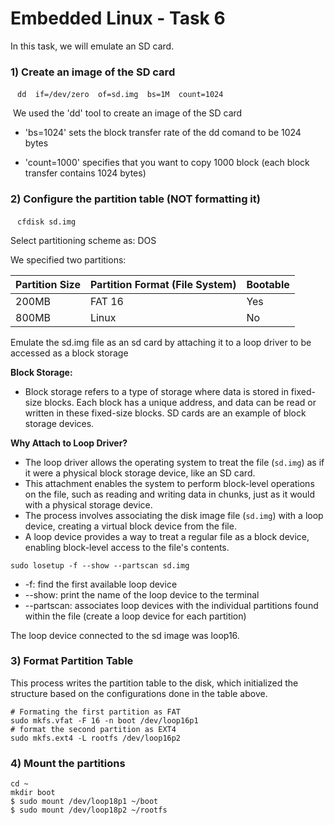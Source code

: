 # Embedded Linux - Task 6

In this task, we will emulate an SD card.

### 1) Create an image of the SD card

​             `	dd  if=/dev/zero  of=sd.img  bs=1M  count=1024`

​        We used the 'dd' tool to create an image of the SD card

- 'bs=1024' sets the block transfer rate of the dd comand to be 1024 bytes 

- 'count=1000' specifies that you want to copy 1000 block (each block transfer contains 1024 bytes)

  

### 2) Configure the partition table (NOT formatting it)

​      `  cfdisk sd.img   `

Select partitioning scheme as: DOS

We specified two partitions:

| Partition Size | Partition Format (File System) | Bootable |
| -------------- | ------------------------------ | -------- |
| 200MB          | FAT 16                         | Yes      |
| 800MB          | Linux                          | No       |



Emulate the sd.img file as an sd card by attaching it to a loop driver to be accessed as a block storage

**Block Storage:**

- Block storage refers to a type of storage where data is stored in fixed-size blocks. Each block has a unique address, and data can be read or written in these fixed-size blocks. SD cards are an example of block storage devices.

**Why Attach to Loop Driver?** 

- The loop driver allows the operating system to treat the file (`sd.img`) as if it were a physical block storage device, like an SD card.
- This attachment enables the system to perform block-level operations on the file, such as reading and writing data in chunks, just as it would with a physical storage device.
- The process involves associating the disk image file (`sd.img`) with a loop device, creating a virtual block device from the file.
- A loop device provides a way to treat a regular file as a block device, enabling block-level access to the file's contents.

`sudo losetup -f --show --partscan sd.img`

- -f: find the first available loop device
- --show: print the name of the loop device to the terminal 
- --partscan: associates loop devices with the individual partitions found within the file (create a loop device for each partition)

The loop device connected to the sd image was loop16. 

### 3) Format Partition Table

This process writes the partition table to the disk, which initialized the structure based on the               configurations done in the table above.

```
# Formating the first partition as FAT
sudo mkfs.vfat -F 16 -n boot /dev/loop16p1
# format the second partition as EXT4
sudo mkfs.ext4 -L rootfs /dev/loop16p2
```

### 4) Mount the partitions

```
cd ~
mkdir boot 
$ sudo mount /dev/loop18p1 ~/boot
$ sudo mount /dev/loop18p2 ~/rootfs
```

